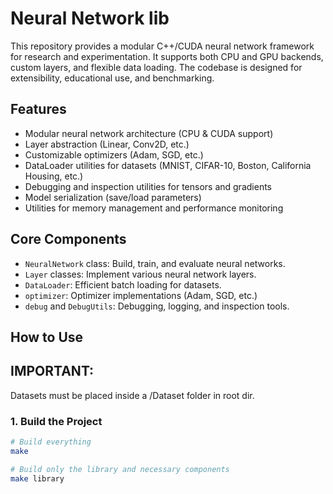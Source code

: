 # Neural Network lib

This repository provides a modular C++/CUDA neural network framework for research and experimentation. It supports both CPU and GPU backends, custom layers, and flexible data loading. The codebase is designed for extensibility, educational use, and benchmarking.

## Features

*   Modular neural network architecture (CPU & CUDA support)
*   Layer abstraction (Linear, Conv2D, etc.)
*   Customizable optimizers (Adam, SGD, etc.)
*   DataLoader utilities for datasets (MNIST, CIFAR-10, Boston, California Housing, etc.)
*   Debugging and inspection utilities for tensors and gradients
*   Model serialization (save/load parameters)
*   Utilities for memory management and performance monitoring

## Core Components

*   `NeuralNetwork` class: Build, train, and evaluate neural networks.
*   `Layer` classes: Implement various neural network layers.
*   `DataLoader`: Efficient batch loading for datasets.
*   `optimizer`: Optimizer implementations (Adam, SGD, etc.)
*   `debug` and `DebugUtils`: Debugging, logging, and inspection tools.

## How to Use
## IMPORTANT:
Datasets must be placed inside a /Dataset folder in root dir.



### 1. Build the Project

```sh
# Build everything
make

# Build only the library and necessary components
make library


